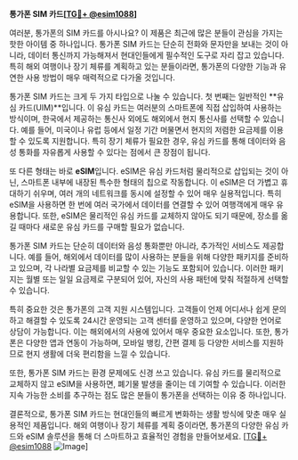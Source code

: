 **통가폰 SIM 카드[[TG💪+ @esim1088](https://t.me/s/esim1088)]**

여러분, 통가폰의 SIM 카드를 아시나요? 이 제품은 최근에 많은 분들이 관심을 가지는 핫한 아이템 중 하나입니다. 통가폰 SIM 카드는 단순히 전화와 문자만을 보내는 것이 아니라, 데이터 통신까지 가능해져서 현대인들에게 필수적인 도구로 자리 잡고 있습니다. 특히 해외 여행이나 장기 체류를 계획하고 있는 분들이라면, 통가폰의 다양한 기능과 유연한 사용 방법이 매우 매력적으로 다가올 것입니다.

통가폰 SIM 카드는 크게 두 가지 타입으로 나눌 수 있습니다. 첫 번째는 일반적인 **유심 카드(UIM)**입니다. 이 유심 카드는 여러분의 스마트폰에 직접 삽입하여 사용하는 방식이며, 한국에서 제공하는 통신사 외에도 해외에서 현지 통신사를 선택할 수 있습니다. 예를 들어, 미국이나 유럽 등에서 일정 기간 머물면서 현지의 저렴한 요금제를 이용할 수 있도록 지원합니다. 특히 장기 체류가 필요한 경우, 유심 카드를 통해 데이터와 음성 통화를 자유롭게 사용할 수 있다는 점에서 큰 장점이 됩니다.

또 다른 형태는 바로 **eSIM**입니다. eSIM은 유심 카드처럼 물리적으로 삽입되는 것이 아닌, 스마트폰 내부에 내장된 특수한 형태의 칩으로 작동합니다. 이 eSIM은 더 가볍고 휴대하기 쉬우며, 여러 개의 네트워크를 동시에 설정할 수 있어 매우 실용적입니다. 특히 eSIM을 사용하면 한 번에 여러 국가에서 데이터를 연결할 수 있어 여행객에게 매우 유용합니다. 또한, eSIM은 물리적인 유심 카드를 교체하지 않아도 되기 때문에, 장소를 옮길 때마다 새로운 유심 카드를 구매할 필요가 없습니다.

통가폰 SIM 카드는 단순히 데이터와 음성 통화뿐만 아니라, 추가적인 서비스도 제공합니다. 예를 들어, 해외에서 데이터를 많이 사용하는 분들을 위해 다양한 패키지를 준비하고 있으며, 각 나라별 요금제를 비교할 수 있는 기능도 포함되어 있습니다. 이러한 패키지는 월별 또는 일일 요금제로 구분되어 있어, 자신의 사용 패턴에 맞춰 적절하게 선택할 수 있습니다.

특히 중요한 것은 통가폰의 고객 지원 시스템입니다. 고객들이 언제 어디서나 쉽게 문의하고 해결할 수 있도록 24시간 운영되는 고객 센터를 운영하고 있으며, 다양한 언어로 상담이 가능합니다. 이는 해외에서의 사용에 있어서 매우 중요한 요소입니다. 또한, 통가폰은 다양한 앱과 연동이 가능하며, 모바일 뱅킹, 간편 결제 등 다양한 서비스를 지원하므로 현지 생활에 더욱 편리함을 느낄 수 있습니다.

또한, 통가폰 SIM 카드는 환경 문제에도 신경 쓰고 있습니다. 유심 카드를 물리적으로 교체하지 않고 eSIM을 사용하면, 폐기물 발생을 줄이는 데 기여할 수 있습니다. 이러한 지속 가능한 소비를 추구하는 점도 많은 분들이 통가폰을 선택하는 이유 중 하나입니다.

결론적으로, 통가폰 SIM 카드는 현대인들의 빠르게 변화하는 생활 방식에 맞춘 매우 실용적인 제품입니다. 해외 여행이나 장기 체류를 계획 중이라면, 통가폰의 다양한 유심 카드와 eSIM 솔루션을 통해 더 스마트하고 효율적인 경험을 만들어보세요. [[TG💪+ @esim1088](https://t.me/s/esim1088) ![Image](https://i.postimg.cc/Y0z9fWf4/image.png)]